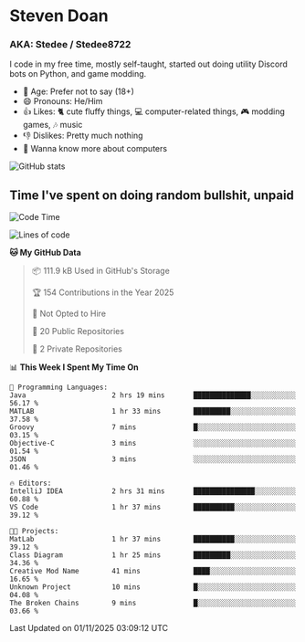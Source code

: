 # Steven Doan
### AKA: Stedee / Stedee8722
I code in my free time, mostly self-taught, started out doing utility Discord bots on Python, and game modding.

- 🤔 Age: Prefer not to say (18+)
- 😄 Pronouns: He/Him
- 👍 Likes: 🐈 cute fluffy things, 💻 computer-related things, 🎮 modding games, 🎶 music
- 👎 Dislikes: Pretty much nothing
- 🥹 Wanna know more about computers

![GitHub stats](https://github-readme-stats-iota-mocha-40.vercel.app/api?username=Stedee8722&show=prs_merged,prs_merged_percentage&show_icons=true&theme=transparent)

## Time I've spent on doing random bullshit, unpaid
<!--START_SECTION:Time I've spent on doing random bullshit, unpaid-->
![Code Time](http://img.shields.io/badge/Code%20Time-370%20hrs%2047%20mins-blue)

![Lines of code](https://img.shields.io/badge/From%20Hello%20World%20I%27ve%20Written-91.7%20thousand%20lines%20of%20code-blue)

**🐱 My GitHub Data** 

> 📦 111.9 kB Used in GitHub's Storage 
 > 
> 🏆 154 Contributions in the Year 2025
 > 
> 🚫 Not Opted to Hire
 > 
> 📜 20 Public Repositories 
 > 
> 🔑 2 Private Repositories 
 > 
📊 **This Week I Spent My Time On** 

```text
💬 Programming Languages: 
Java                     2 hrs 19 mins       ██████████████░░░░░░░░░░░   56.17 % 
MATLAB                   1 hr 33 mins        █████████░░░░░░░░░░░░░░░░   37.58 % 
Groovy                   7 mins              █░░░░░░░░░░░░░░░░░░░░░░░░   03.15 % 
Objective-C              3 mins              ░░░░░░░░░░░░░░░░░░░░░░░░░   01.54 % 
JSON                     3 mins              ░░░░░░░░░░░░░░░░░░░░░░░░░   01.46 % 

🔥 Editors: 
IntelliJ IDEA            2 hrs 31 mins       ███████████████░░░░░░░░░░   60.88 % 
VS Code                  1 hr 37 mins        ██████████░░░░░░░░░░░░░░░   39.12 % 

🐱‍💻 Projects: 
MatLab                   1 hr 37 mins        ██████████░░░░░░░░░░░░░░░   39.12 % 
Class Diagram            1 hr 25 mins        █████████░░░░░░░░░░░░░░░░   34.36 % 
Creative Mod Name        41 mins             ████░░░░░░░░░░░░░░░░░░░░░   16.65 % 
Unknown Project          10 mins             █░░░░░░░░░░░░░░░░░░░░░░░░   04.08 % 
The Broken Chains        9 mins              █░░░░░░░░░░░░░░░░░░░░░░░░   03.66 % 
```


 Last Updated on 01/11/2025 03:09:12 UTC
<!--END_SECTION:Time I've spent on doing random bullshit, unpaid-->
